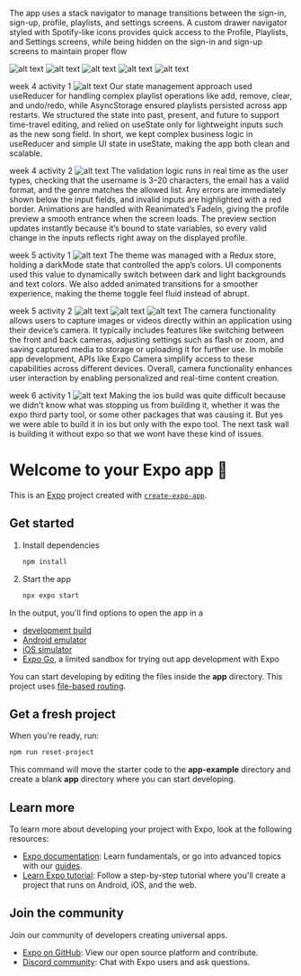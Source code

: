 The app uses a stack navigator to manage transitions between the sign-in, sign-up, profile, playlists, and settings screens. A custom drawer navigator styled with Spotify-like icons provides quick access to the Profile, Playlists, and Settings screens, while being hidden on the sign-in and sign-up screens to maintain proper flow

![alt text](spotify-ui-screenshot-1.jpg)
![alt text](navigation-drawer.jpg)
![alt text](playlists-screen.jpg)
![alt text](profile-screen.jpg)
![alt text](settings-screen.jpg)




week 4 activity 1
![alt text](week4-activity1.jpg)
Our state management approach used useReducer for handling complex playlist operations like add, remove, clear, and undo/redo, while AsyncStorage ensured playlists persisted across app restarts. We structured the state into past, present, and future to support time-travel editing, and relied on useState only for lightweight inputs such as the new song field. In short, we kept complex business logic in useReducer and simple UI state in useState, making the app both clean and scalable.




week 4 activity 2
![alt text](week4-activity2.jpg)
The validation logic runs in real time as the user types, checking that the username is 3–20 characters, the email has a valid format, and the genre matches the allowed list. Any errors are immediately shown below the input fields, and invalid inputs are highlighted with a red border. Animations are handled with Reanimated’s FadeIn, giving the profile preview a smooth entrance when the screen loads. The preview section updates instantly because it’s bound to state variables, so every valid change in the inputs reflects right away on the displayed profile.




week 5 activity 1
![alt text](week5-activity1.jpg)
The theme was managed with a Redux store, holding a darkMode state that controlled the app’s colors. UI components used this value to dynamically switch between dark and light backgrounds and text colors. We also added animated transitions for a smoother experience, making the theme toggle feel fluid instead of abrupt.


week 5 activity 2
![alt text](<updated profile screen.jpg>)
![alt text](<front camera trigger.jpg>)
![alt text](<back camera trigger.jpg>)
The camera functionality allows users to capture images or videos directly within an application using their device’s camera. It typically includes features like switching between the front and back cameras, adjusting settings such as flash or zoom, and saving captured media to storage or uploading it for further use. In mobile app development, APIs like Expo Camera simplify access to these capabilities across different devices. Overall, camera functionality enhances user interaction by enabling personalized and real-time content creation.

week 6 activity 1
![alt text](<week 6 activity 1.jpg>)
Making the ios build was quite difficult because we didn't know what was stopping us from building it, whether it was the expo third party tool, or some other packages that was causing it. But yes we were able to build it in ios but only with the expo tool. The next task wall is building it without expo so that we wont have these kind of issues. 

# Welcome to your Expo app 👋

This is an [Expo](https://expo.dev) project created with [`create-expo-app`](https://www.npmjs.com/package/create-expo-app).

## Get started

1. Install dependencies

   ```bash
   npm install
   ```

2. Start the app

   ```bash
   npx expo start
   ```

In the output, you'll find options to open the app in a

- [development build](https://docs.expo.dev/develop/development-builds/introduction/)
- [Android emulator](https://docs.expo.dev/workflow/android-studio-emulator/)
- [iOS simulator](https://docs.expo.dev/workflow/ios-simulator/)
- [Expo Go](https://expo.dev/go), a limited sandbox for trying out app development with Expo

You can start developing by editing the files inside the **app** directory. This project uses [file-based routing](https://docs.expo.dev/router/introduction).

## Get a fresh project

When you're ready, run:

```bash
npm run reset-project
```

This command will move the starter code to the **app-example** directory and create a blank **app** directory where you can start developing.

## Learn more

To learn more about developing your project with Expo, look at the following resources:

- [Expo documentation](https://docs.expo.dev/): Learn fundamentals, or go into advanced topics with our [guides](https://docs.expo.dev/guides).
- [Learn Expo tutorial](https://docs.expo.dev/tutorial/introduction/): Follow a step-by-step tutorial where you'll create a project that runs on Android, iOS, and the web.

## Join the community

Join our community of developers creating universal apps.

- [Expo on GitHub](https://github.com/expo/expo): View our open source platform and contribute.
- [Discord community](https://chat.expo.dev): Chat with Expo users and ask questions.
